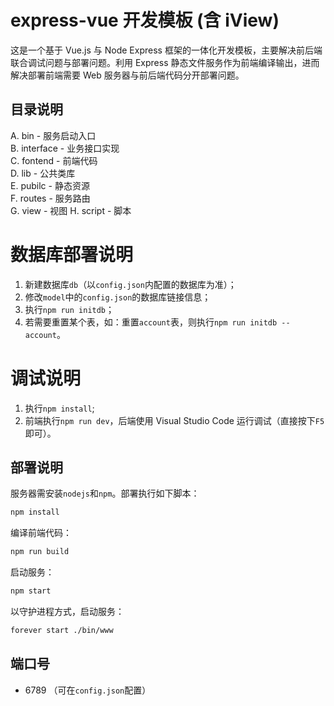 # express-vue 开发模板 (含 iView)
这是一个基于 Vue.js 与 Node Express 框架的一体化开发模板，主要解决前后端联合调试问题与部署问题。利用 Express 静态文件服务作为前端编译输出，进而解决部署前端需要 Web 服务器与前后端代码分开部署问题。

## 目录说明
A. bin - 服务启动入口  
B. interface - 业务接口实现   
C. fontend - 前端代码  
D. lib - 公共类库  
E. pubilc - 静态资源  
F. routes - 服务路由  
G. view - 视图 
H. script - 脚本  

# 数据库部署说明
1. 新建数据库`db`（以`config.json`内配置的数据库为准）；  
2. 修改`model`中的`config.json`的数据库链接信息；  
3. 执行`npm run initdb`；
4. 若需要重置某个表，如：重置`account`表，则执行`npm run initdb -- account`。

# 调试说明
1. 执行`npm install`;
2. 前端执行`npm run dev`，后端使用 Visual Studio Code 运行调试（直接按下`F5`即可）。

## 部署说明
服务器需安装`nodejs`和`npm`。部署执行如下脚本：
```bash
npm install
```

编译前端代码：  
```bash
npm run build
```

启动服务：
```bash
npm start
```

以守护进程方式，启动服务：
```bash
forever start ./bin/www
```

## 端口号
- 6789 （可在`config.json`配置）
